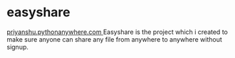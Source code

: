 # easyshare 
[priyanshu.pythonanywhere.com 
](priyanshu.pythonanywhere.com)
Easyshare is the project which i created to make sure anyone can share any file from anywhere to anywhere without signup.
